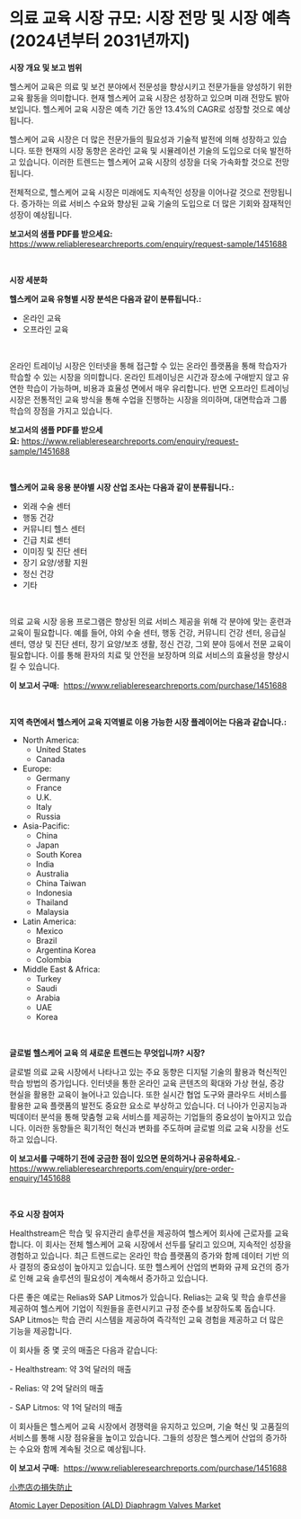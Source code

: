 <p><h1>의료 교육 시장 규모: 시장 전망 및 시장 예측 (2024년부터 2031년까지)</h1></p><p><strong>시장 개요 및 보고 범위</strong></p>
<p><p>헬스케어 교육은 의료 및 보건 분야에서 전문성을 향상시키고 전문가들을 양성하기 위한 교육 활동을 의미합니다. 현재 헬스케어 교육 시장은 성장하고 있으며 미래 전망도 밝아 보입니다. 헬스케어 교육 시장은 예측 기간 동안 13.4%의 CAGR로 성장할 것으로 예상됩니다. </p><p>헬스케어 교육 시장은 더 많은 전문가들의 필요성과 기술적 발전에 의해 성장하고 있습니다. 또한 현재의 시장 동향은 온라인 교육 및 시뮬레이션 기술의 도입으로 더욱 발전하고 있습니다. 이러한 트렌드는 헬스케어 교육 시장의 성장을 더욱 가속화할 것으로 전망됩니다. </p><p>전체적으로, 헬스케어 교육 시장은 미래에도 지속적인 성장을 이어나갈 것으로 전망됩니다. 증가하는 의료 서비스 수요와 향상된 교육 기술의 도입으로 더 많은 기회와 잠재적인 성장이 예상됩니다.</p></p>
<p><strong>보고서의 샘플 PDF를 받으세요:</strong> <a href="https://www.reliableresearchreports.com/enquiry/request-sample/1451688">https://www.reliableresearchreports.com/enquiry/request-sample/1451688</a></p>
<p>&nbsp;</p>
<p><strong>시장 세분화</strong></p>
<p><strong>헬스케어 교육 유형별 시장 분석은 다음과 같이 분류됩니다.:</strong></p>
<p><ul><li>온라인 교육</li><li>오프라인 교육</li></ul></p>
<p>&nbsp;</p>
<p><p>온라인 트레이닝 시장은 인터넷을 통해 접근할 수 있는 온라인 플랫폼을 통해 학습자가 학습할 수 있는 시장을 의미합니다. 온라인 트레이닝은 시간과 장소에 구애받지 않고 유연한 학습이 가능하며, 비용과 효율성 면에서 매우 유리합니다. 반면 오프라인 트레이닝 시장은 전통적인 교육 방식을 통해 수업을 진행하는 시장을 의미하며, 대면학습과 그룹 학습의 장점을 가지고 있습니다.</p></p>
<p><strong>보고서의 샘플 PDF를 받으세요:</strong>&nbsp;<a href="https://www.reliableresearchreports.com/enquiry/request-sample/1451688">https://www.reliableresearchreports.com/enquiry/request-sample/1451688</a></p>
<p>&nbsp;</p>
<p><strong> 헬스케어 교육 응용 분야별 시장 산업 조사는 다음과 같이 분류됩니다.:</strong></p>
<p><ul><li>외래 수술 센터</li><li>행동 건강</li><li>커뮤니티 헬스 센터</li><li>긴급 치료 센터</li><li>이미징 및 진단 센터</li><li>장기 요양/생활 지원</li><li>정신 건강</li><li>기타</li></ul></p>
<p>&nbsp;</p>
<p><p>의료 교육 시장 응용 프로그램은 향상된 의료 서비스 제공을 위해 각 분야에 맞는 훈련과 교육이 필요합니다. 예를 들어, 야외 수술 센터, 행동 건강, 커뮤니티 건강 센터, 응급실 센터, 영상 및 진단 센터, 장기 요양/보조 생활, 정신 건강, 그외 분야 등에서 전문 교육이 필요합니다. 이를 통해 환자의 치료 및 안전을 보장하며 의료 서비스의 효율성을 향상시킬 수 있습니다.</p></p>
<p><strong>이 보고서 구매:</strong>&nbsp; <a href="https://www.reliableresearchreports.com/purchase/1451688">https://www.reliableresearchreports.com/purchase/1451688</a></p>
<p>&nbsp;</p>
<p><strong>지역 측면에서 헬스케어 교육 지역별로 이용 가능한 시장 플레이어는 다음과 같습니다.:</strong></p>
<p><ul>
    <li>
        North America:
        <ul>
            <li>United States</li>
            <li>Canada</li>
        </ul>
    </li>
    <li>
        Europe:
        <ul>
            <li>Germany</li>
            <li>France</li>
            <li>U.K.</li>
            <li>Italy</li>
            <li>Russia</li>
        </ul>
    </li>
    <li>
        Asia-Pacific:
        <ul>
            <li>China</li>
            <li>Japan</li>
            <li>South Korea</li>
            <li>India</li>
            <li>Australia</li>
            <li>China Taiwan</li>
            <li>Indonesia</li>
            <li>Thailand</li>
            <li>Malaysia</li>
        </ul>
    </li>
    <li>
        Latin America:
        <ul>
            <li>Mexico</li>
            <li>Brazil</li>
            <li>Argentina Korea</li>
            <li>Colombia</li>
        </ul>
    </li>
    <li>
        Middle East & Africa:
        <ul>
            <li>Turkey</li>
            <li>Saudi</li>
            <li>Arabia</li>
            <li>UAE</li>
            <li>Korea</li>
        </ul>
    </li>
    </ul></p>
<p>&nbsp;</p>
<p><strong>글로벌 헬스케어 교육 의 새로운 트렌드는 무엇입니까? 시장?</strong></p>
<p><p>글로벌 의료 교육 시장에서 나타나고 있는 주요 동향은 디지털 기술의 활용과 혁신적인 학습 방법의 증가입니다. 인터넷을 통한 온라인 교육 콘텐츠의 확대와 가상 현실, 증강 현실을 활용한 교육이 늘어나고 있습니다. 또한 실시간 협업 도구와 클라우드 서비스를 활용한 교육 플랫폼의 발전도 중요한 요소로 부상하고 있습니다. 더 나아가 인공지능과 빅데이터 분석을 통해 맞춤형 교육 서비스를 제공하는 기업들의 중요성이 높아지고 있습니다. 이러한 동향들은 획기적인 혁신과 변화를 주도하며 글로벌 의료 교육 시장을 선도하고 있습니다.</p></p>
<p><strong>이 보고서를 구매하기 전에 궁금한 점이 있으면 문의하거나 공유하세요.</strong>- <a href="https://www.reliableresearchreports.com/enquiry/pre-order-enquiry/1451688">https://www.reliableresearchreports.com/enquiry/pre-order-enquiry/1451688</a></p>
<p>&nbsp;</p>
<p><strong>주요 시장 참여자</strong></p>
<p><p>Healthstream은 학습 및 유지관리 솔루션을 제공하여 헬스케어 회사에 근로자를 교육합니다. 이 회사는 전체 헬스케어 교육 시장에서 선두를 달리고 있으며, 지속적인 성장을 경험하고 있습니다. 최근 트렌드로는 온라인 학습 플랫폼의 증가와 함께 데이터 기반 의사 결정의 중요성이 높아지고 있습니다. 또한 헬스케어 산업의 변화와 규제 요건의 증가로 인해 교육 솔루션의 필요성이 계속해서 증가하고 있습니다.</p><p>다른 좋은 예로는 Relias와 SAP Litmos가 있습니다. Relias는 교육 및 학습 솔루션을 제공하여 헬스케어 기업이 직원들을 훈련시키고 규정 준수를 보장하도록 돕습니다. SAP Litmos는 학습 관리 시스템을 제공하여 즉각적인 교육 경험을 제공하고 더 많은 기능을 제공합니다.</p><p>이 회사들 중 몇 곳의 매출은 다음과 같습니다:</p><p>- Healthstream: 약 3억 달러의 매출</p><p>- Relias: 약 2억 달러의 매출</p><p>- SAP Litmos: 약 1억 달러의 매출</p><p>이 회사들은 헬스케어 교육 시장에서 경쟁력을 유지하고 있으며, 기술 혁신 및 고품질의 서비스를 통해 시장 점유율을 높이고 있습니다. 그들의 성장은 헬스케어 산업의 증가하는 수요와 함께 계속될 것으로 예상됩니다.</p></p>
<p><strong>이 보고서 구매:</strong>&nbsp;&nbsp;<a href="https://www.reliableresearchreports.com/purchase/1451688">https://www.reliableresearchreports.com/purchase/1451688</a></p>
<p><p><a href="https://github.com/one-cool-chick/Market-Research-Report-List-1/blob/main/190545213186.md">小売店の損失防止</a></p><p><a href="https://github.com/danielneavesallisons03mba/Market-Research-Report-List-1/blob/main/atomic-layer-deposition-ald-diaphragm-valves-market.md">Atomic Layer Deposition (ALD) Diaphragm Valves Market</a></p></p>
